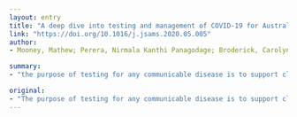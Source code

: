 ```yaml
---
layout: entry
title: "A deep dive into testing and management of COVID-19 for Australian high performance and professional sport"
link: "https://doi.org/10.1016/j.jsams.2020.05.005"
author:
- Mooney, Mathew; Perera, Nirmala Kanthi Panagodage; Broderick, Carolyn; Saw, Richard; Wallett, Alice; Drew, Michael; Waddington, Gordon; Hughes, David

summary:
- "the purpose of testing for any communicable disease is to support clinicians in diagnosis and management of individual patients. The novel coronavirus is formally named SARS-CoV-2. Control of the COVID-19 pandemic requires clinicians, epidemiologists, and public health officials to utilise the most comprehensive, accurate and timely information available. High performance sport is a unique context that may look towards comprehensive testing as a means of risk mitigation."

original:
- "The purpose of testing for any communicable disease is to support clinicians in the diagnosis and management of individual patients and to describe transmission dynamics. The novel coronavirus is formally named SARS-CoV-2 and the clinical disease state resulting from an infection is known as COVID-19. Control of the COVID-19 pandemic requires clinicians, epidemiologists, and public health officials to utilise the most comprehensive, accurate and timely information available to manage the rapidly evolving COVID-19 environment. High performance sport is a unique context that may look towards comprehensive testing as a means of risk mitigation. Characteristics of the common testing options are discussed including the circumstances where additional testing may be of benefit and considerations for the associated risks. Finally, a review of the available technology that could be considered for use by medical staff at the point of care (PoC) in a high-performance sporting context is included."
---
```


